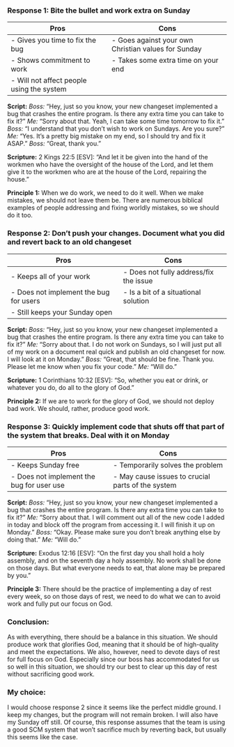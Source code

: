 ### Response 1: Bite the bullet and work extra on Sunday

| **Pros**                                     | **Cons**                                        |
|----------------------------------------------|-------------------------------------------------|
| - Gives you time to fix the bug              | - Goes against your own Christian values for Sunday |
| - Shows commitment to work                   | - Takes some extra time on your end                |
| - Will not affect people using the system   |                                                 |

**Script:**
*Boss:* “Hey, just so you know, your new changeset implemented a bug that crashes the entire program. Is there any extra time you can take to fix it?”
*Me:* “Sorry about that. Yeah, I can take some time tomorrow to fix it.”
*Boss:* “I understand that you don’t wish to work on Sundays. Are you sure?”
*Me:* “Yes. It’s a pretty big mistake on my end, so I should try and fix it ASAP.”
*Boss:* “Great, thank you.”

**Scripture:**
2 Kings 22:5 [ESV]: “And let it be given into the hand of the workmen who have the oversight of the house of the Lord, and let them give it to the workmen who are at the house of the Lord, repairing the house.”

**Principle 1:** When we do work, we need to do it well. When we make mistakes, we should not leave them be. There are numerous biblical examples of people addressing and fixing worldly mistakes, so we should do it too.


### Response 2: Don’t push your changes. Document what you did and revert back to an old changeset

| **Pros**                                     | **Cons**                                        |
|----------------------------------------------|-------------------------------------------------|
| - Keeps all of your work                    | - Does not fully address/fix the issue            |
| - Does not implement the bug for users       | - Is a bit of a situational solution              |
| - Still keeps your Sunday open              |                                                 |

**Script:**
*Boss:* “Hey, just so you know, your new changeset implemented a bug that crashes the entire program. Is there any extra time you can take to fix it?”
*Me:* “Sorry about that. I do not work on Sundays, so I will just put all of my work on a document real quick and publish an old changeset for now. I will look at it on Monday.”
*Boss:* “Great, that should be fine. Thank you. Please let me know when you fix your code.”
*Me:* “Will do.”

**Scripture:** 
1 Corinthians 10:32 [ESV]: “So, whether you eat or drink, or whatever you do, do all to the glory of God.”

**Principle 2:** If we are to work for the glory of God, we should not deploy bad work. We should, rather, produce good work.


### Response 3: Quickly implement code that shuts off that part of the system that breaks. Deal with it on Monday

| **Pros**                                     | **Cons**                                        |
|----------------------------------------------|-------------------------------------------------|
| - Keeps Sunday free                          | - Temporarily solves the problem                  |
| - Does not implement the bug for user use    | - May cause issues to crucial parts of the system |

**Script:**
*Boss:* “Hey, just so you know, your new changeset implemented a bug that crashes the entire program. Is there any extra time you can take to fix it?”
*Me:* “Sorry about that. I will comment out all of the new code I added in today and block off the program from accessing it. I will finish it up on Monday.”
*Boss:* “Okay. Please make sure you don’t break anything else by doing that.”
*Me:* “Will do.”

**Scripture:**
Exodus 12:16 [ESV]: “On the first day you shall hold a holy assembly, and on the seventh day a holy assembly. No work shall be done on those days. But what everyone needs to eat, that alone may be prepared by you.”

**Principle 3:** There should be the practice of implementing a day of rest every week, so on those days of rest, we need to do what we can to avoid work and fully put our focus on God.


### Conclusion:
As with everything, there should be a balance in this situation. We should produce work that glorifies God, meaning that it should be of high-quality and meet the expectations. We also, however, need to devote days of rest for full focus on God. Especially since our boss has accommodated for us so well in this situation, we should try our best to clear up this day of rest without sacrificing good work.

### My choice:
I would choose response 2 since it seems like the perfect middle ground. I keep my changes, but the program will not remain broken. I will also have my Sunday off still. Of course, this response assumes that the team is using a good SCM system that won’t sacrifice much by reverting back, but usually this seems like the case.

